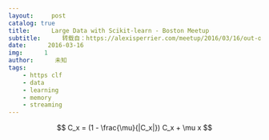 ```yaml
---
layout:     post
catalog: true
title:      Large Data with Scikit-learn - Boston Meetup
subtitle:      转载自：https://alexisperrier.com/meetup/2016/03/16/out-of-core-scikit-boston-meetup.html
date:      2016-03-16
img:      1
author:      未知
tags:
    - https clf
    - data
    - learning
    - memory
    - streaming
---
```



$$ C_x = (1 - \frac{\mu}{|C_x|}) C_x + \mu x $$


